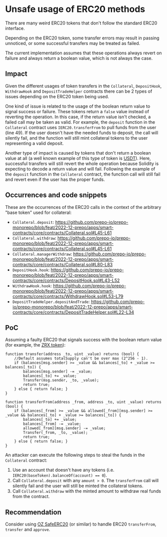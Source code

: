 # Unsafe usage of ERC20 methods

There are many weird ERC20 tokens that don't follow the standard ERC20 interface.

Depending on the ERC20 token, some transfer errors may result in passing unnoticed, or some successful transfers may be treated as failed.

The current implementation assumes that these operations always revert on failure and always return a boolean value, which is not always the case.

## Impact

Given the different usages of token transfers in the `Collateral`, `DepositHook`, `WithdrawHook` and `DepositTradeHelper` contracts there can be 2 types of issues depending on the ERC20 token being used.

One kind of issue is related to the usage of the boolean return value to signal success or failure. These tokens return a `false` value instead of reverting the operation. In this case, if the return value isn't checked, a failed call may be taken as valid. For example, the `deposit` function in the `Collateral` contract uses `IERC20.transferFrom` to pull funds from the user (line 49). If the user doesn't have the needed funds to deposit, the call will silently fail, and the function will still mint collateral tokens to the user representing a valid deposit.

Another type of impact is caused by tokens that don't return a boolean value at all (a well known example of this type of token is [USDT](https://etherscan.io/token/0xdac17f958d2ee523a2206206994597c13d831ec7#code)). Here, successful transfers will still revert the whole operation because Solidity is expecting to decode a return value and will fail. Following the example of the `deposit` function in the `Collateral` contract, the function call will still fail and revert even if the user has the proper funds.

## Occurrences and code snippets

These are the occurrences of the ERC20 calls in the context of the arbitrary "base token" used for collateral:

- `Collateral.deposit`: https://github.com/prepo-io/prepo-monorepo/blob/feat/2022-12-prepo/apps/smart-contracts/core/contracts/Collateral.sol#L45-L61
- `Collateral.withdraw`: https://github.com/prepo-io/prepo-monorepo/blob/feat/2022-12-prepo/apps/smart-contracts/core/contracts/Collateral.sol#L45-L61
- `Collateral.managerWithdraw`: https://github.com/prepo-io/prepo-monorepo/blob/feat/2022-12-prepo/apps/smart-contracts/core/contracts/Collateral.sol#L80-L83
- `DepositHook.hook`: https://github.com/prepo-io/prepo-monorepo/blob/feat/2022-12-prepo/apps/smart-contracts/core/contracts/DepositHook.sol#L43-L52
- `WithdrawHook.hook`: https://github.com/prepo-io/prepo-monorepo/blob/feat/2022-12-prepo/apps/smart-contracts/core/contracts/WithdrawHook.sol#L53-L79
- `DepositTradeHelper.depositAndTrade`: https://github.com/prepo-io/prepo-monorepo/blob/feat/2022-12-prepo/apps/smart-contracts/core/contracts/DepositTradeHelper.sol#L22-L34

## PoC

Assuming a faulty ERC20 that signals success with the boolean return value (for example, the [ZRX token](https://etherscan.io/token/0xe41d2489571d322189246dafa5ebde1f4699f498#code)):

```solidity
function transfer(address _to, uint _value) returns (bool) {
    //Default assumes totalSupply can't be over max (2^256 - 1).
    if (balances[msg.sender] >= _value && balances[_to] + _value >= balances[_to]) {
        balances[msg.sender] -= _value;
        balances[_to] += _value;
        Transfer(msg.sender, _to, _value);
        return true;
    } else { return false; }
}

function transferFrom(address _from, address _to, uint _value) returns (bool) {
    if (balances[_from] >= _value && allowed[_from][msg.sender] >= _value && balances[_to] + _value >= balances[_to]) {
        balances[_to] += _value;
        balances[_from] -= _value;
        allowed[_from][msg.sender] -= _value;
        Transfer(_from, _to, _value);
        return true;
    } else { return false; }
}
```

An attacker can execute the following steps to steal the funds in the `Collateral` contract:

1. Use an account that doesn't have any tokens (i.e. `IERC20(baseToken).balanceOf(account) == 0`).
2. Call `Collateral.deposit` with any `amount > 0`. The `transferFrom` call will silently fail and the user will still be minted the collateral tokens.
3. Call `Collateral.withdraw` with the minted amount to withdraw real funds from the contract.

## Recommendation

Consider using [OZ SafeERC20](https://docs.openzeppelin.com/contracts/4.x/api/token/erc20#SafeERC20) (or similar) to handle ERC20 `transferFrom`, `transfer` and `approve`.
